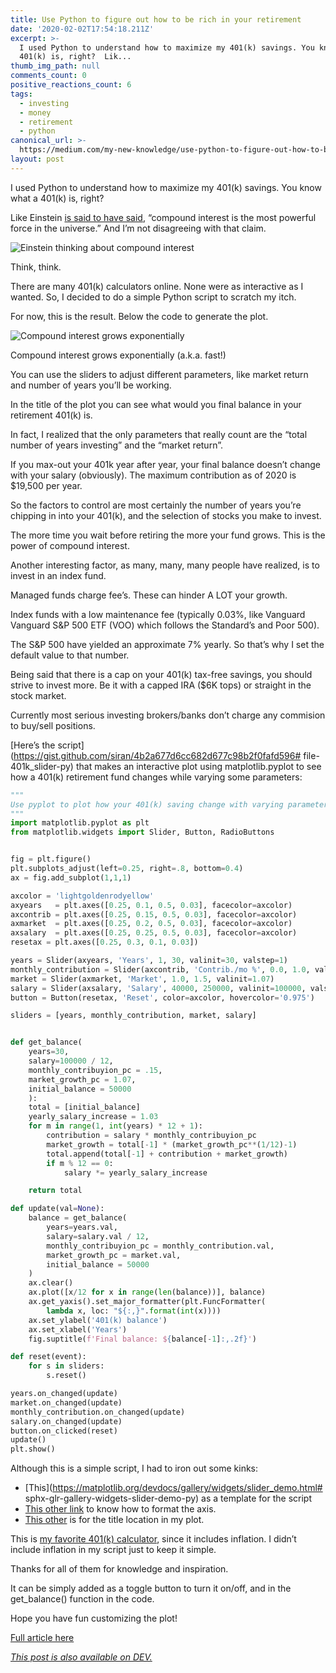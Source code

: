 ```yaml
---
title: Use Python to figure out how to be rich in your retirement
date: '2020-02-02T17:54:18.211Z'
excerpt: >-
  I used Python to understand how to maximize my 401(k) savings. You know what a
  401(k) is, right?  Lik...
thumb_img_path: null
comments_count: 0
positive_reactions_count: 6
tags:
  - investing
  - money
  - retirement
  - python
canonical_url: >-
  https://medium.com/my-new-knowledge/use-python-to-figure-out-how-to-be-rich-in-my-retirement-896a09e0d1f5
layout: post
---
```

I used Python to understand how to maximize my 401(k) savings. You know what a 401(k) is, right?

Like Einstein [is said to have said](https://www.snopes.com/fact-check/compound-interest/), “compound interest is the most powerful force in the universe.” And I’m not disagreeing with that claim.

![Einstein thinking about compound interest](https://miro.medium.com/max/474/0*QBY77AvEJAba5rAM)
<figcaption>Think, think.</figcaption>

There are many 401(k) calculators online. None were as interactive as I wanted. So, I decided to do a simple Python script to scratch my itch.

For now, this is the result. Below the code to generate the plot.

![Compound interest grows exponentially](https://miro.medium.com/max/547/1*XO_p-fjKI6HBn3V_eQgHrg.png)
<figcaption>Compound interest grows exponentially (a.k.a. fast!)</figcaption>

You can use the sliders to adjust different parameters, like market return and number of years you’ll be working.

In the title of the plot you can see what would you final balance in your retirement 401(k) is.

In fact, I realized that the only parameters that really count are the “total number of years investing” and the “market return”.

If you max-out your 401k year after year, your final balance doesn’t change with your salary (obviously). The maximum contribution as of 2020 is $19,500 per year.

So the factors to control are most certainly the number of years you’re chipping in into your 401(k), and the selection of stocks you make to invest.

The more time you wait before retiring the more your fund grows. This is the power of compound interest.

Another interesting factor, as many, many, many people have realized, is to invest in an index fund.

Managed funds charge fee’s. These can hinder A LOT your growth.

Index funds with a low maintenance fee (typically 0.03%, like Vanguard Vanguard S&P 500 ETF (VOO) which follows the Standard’s and Poor 500).

The S&P 500 have yielded an approximate 7% yearly. So that’s why I set the default value to that number.

Being said that there is a cap on your 401(k) tax-free savings, you should strive to invest more. Be it with a capped IRA ($6K tops) or straight in the stock market.

Currently most serious investing brokers/banks don’t charge any commision to buy/sell positions.

[Here’s the script](https://gist.github.com/siran/4b2a677d6cc682d677c98b2f0fafd596# file-401k_slider-py) that makes an interactive plot using matplotlib.pyplot to see how a 401(k) retirement fund changes while varying some parameters:


```python
"""
Use pyplot to plot how your 401(k) saving change with varying parameters
"""
import matplotlib.pyplot as plt
from matplotlib.widgets import Slider, Button, RadioButtons


fig = plt.figure()
plt.subplots_adjust(left=0.25, right=.8, bottom=0.4)
ax = fig.add_subplot(1,1,1)

axcolor = 'lightgoldenrodyellow'
axyears   = plt.axes([0.25, 0.1, 0.5, 0.03], facecolor=axcolor)
axcontrib = plt.axes([0.25, 0.15, 0.5, 0.03], facecolor=axcolor)
axmarket  = plt.axes([0.25, 0.2, 0.5, 0.03], facecolor=axcolor)
axsalary  = plt.axes([0.25, 0.25, 0.5, 0.03], facecolor=axcolor)
resetax = plt.axes([0.25, 0.3, 0.1, 0.03])

years = Slider(axyears, 'Years', 1, 30, valinit=30, valstep=1)
monthly_contribution = Slider(axcontrib, 'Contrib./mo %', 0.0, 1.0, valinit=0.195, valstep=0.001)
market = Slider(axmarket, 'Market', 1.0, 1.5, valinit=1.07)
salary = Slider(axsalary, 'Salary', 40000, 250000, valinit=100000, valstep=500)
button = Button(resetax, 'Reset', color=axcolor, hovercolor='0.975')

sliders = [years, monthly_contribution, market, salary]


def get_balance(
    years=30,
    salary=100000 / 12,
    monthly_contribuyion_pc = .15,
    market_growth_pc = 1.07,
    initial_balance = 50000
    ):
    total = [initial_balance]
    yearly_salary_increase = 1.03
    for m in range(1, int(years) * 12 + 1):
        contribution = salary * monthly_contribuyion_pc
        market_growth = total[-1] * (market_growth_pc**(1/12)-1)
        total.append(total[-1] + contribution + market_growth)
        if m % 12 == 0:
            salary *= yearly_salary_increase

    return total

def update(val=None):
    balance = get_balance(
        years=years.val,
        salary=salary.val / 12,
        monthly_contribuyion_pc = monthly_contribution.val,
        market_growth_pc = market.val,
        initial_balance = 50000
    )
    ax.clear()
    ax.plot([x/12 for x in range(len(balance))], balance)
    ax.get_yaxis().set_major_formatter(plt.FuncFormatter(
        lambda x, loc: "${:,}".format(int(x))))
    ax.set_ylabel('401(k) balance')
    ax.set_xlabel('Years')
    fig.suptitle(f'Final balance: ${balance[-1]:,.2f}')

def reset(event):
    for s in sliders:
        s.reset()

years.on_changed(update)
market.on_changed(update)
monthly_contribution.on_changed(update)
salary.on_changed(update)
button.on_clicked(reset)
update()
plt.show()
```


Although this is a simple script, I had to iron out some kinks:

- [This](https://matplotlib.org/devdocs/gallery/widgets/slider_demo.html# sphx-glr-gallery-widgets-slider-demo-py) as a template for the script
- [This other link](https://preinventedwheel.com/matplotlib-thousands-separator-1-step-guide/) to know how to format the axis.
- [This other](https://stackoverflow.com/a/7066293) is for the title location in my plot.

This is [my favorite 401(k) calculator](https://www.calculator.net/401k-calculator.html), since it includes inflation. I didn’t include inflation in my script just to keep it simple.

Thanks for all of them for knowledge and inspiration.

It can be simply added as a toggle button to turn it on/off, and in the get_balance() function in the code.

Hope you have fun customizing the plot!

[Full article here](https://medium.com/my-new-knowledge/use-python-to-figure-out-how-to-be-rich-in-my-retirement-896a09e0d1f5)


*[This post is also available on DEV.](https://dev.to/michrodz/use-python-to-figure-out-how-to-be-rich-in-your-retirement-updated-5fp9)*


<script>
const parent = document.getElementsByTagName('head')[0];
const script = document.createElement('script');
script.type = 'text/javascript';
script.src = 'https://cdnjs.cloudflare.com/ajax/libs/iframe-resizer/4.1.1/iframeResizer.min.js';
script.charset = 'utf-8';
script.onload = function() {
    window.iFrameResize({}, '.liquidTag');
};
parent.appendChild(script);
</script>    
